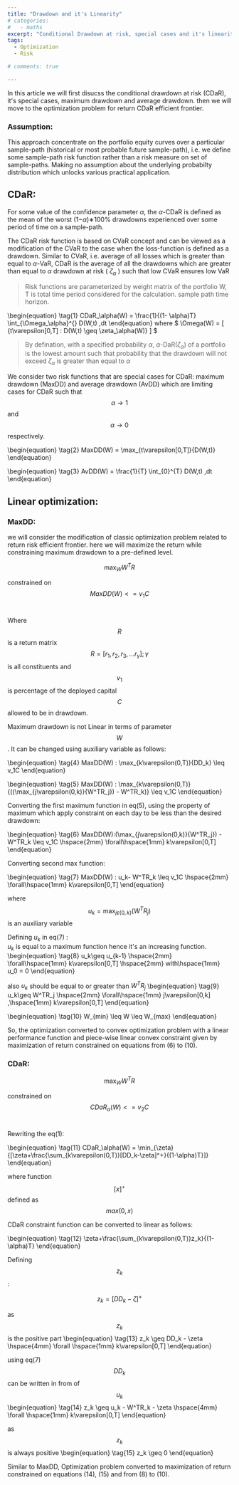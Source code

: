 ```yaml
---
title: "Drawdown and it's Linearity"
# categories:
#   - maths
excerpt: "Conditional Drawdown at risk, special cases and it's linearity using auxiliary variable " 
tags:
  - Optimization 
  - Risk

# comments: true

--- 
```

<!-- [![Open In Colab](https://colab.research.google.com/assets/colab-badge.svg)](https://colab.research.google.com/drive/1OonMdRn8GxvdiRFQ17sm2d0qyiLISxyS?usp=sharing) -->

In this article we will first disucss the conditional drawdown at risk (CDaR), it's special cases, maximum drawdown and average drawdown. then we will move to the optimization problem for return CDaR efficient frontier. 

### Assumption:
This approach concentrate on the portfolio equity curves over a particular sample-path (historical or most probable future sample-path), i.e. we define some sample-path risk function rather than a risk measure on set of sample-paths. Making no assumption about the underlying probabilty distribution which unlocks various practical application.

## CDaR:
For some value of the confidence parameter $\alpha$, the $\alpha$-CDaR is defined as the mean of the worst (1−$\alpha$)∗100% drawdowns experienced over some period of time on a sample-path. <br/>

The CDaR risk function is based on CVaR concept and can be viewed as a modification of the CVaR to the case when the loss-function is defined as a drawdown. Similar to CVaR, i.e. average of all losses which is greater than equal to $\alpha$-VaR, CDaR is the average of all the drawdowns which are greater than equal to $\alpha$ drawdown at risk ( $\zeta_\alpha$ ) such that low CVaR ensures low VaR<br/>


> Risk functions are parameterized by weight matrix of the portfolio W, T is total time period considered for the calculation. sample path time horizon. 

\begin{equation}
\tag{1}
CDaR_\alpha(W) = \frac{1}{(1- \alpha)T} \int_{\Omega_\alpha}^{} D(W,t) \,dt
\end{equation}
where $ \Omega(W) = [ {t\varepsilon[0,T] : D(W,t) \geq \zeta_\alpha(W)} ] $




> By defination, with a specified probability $\alpha$, $\alpha$-DaR($\zeta_\alpha$) of a portfolio is the lowest amount such that probability that the drawdown will not exceed $\zeta_\alpha$ is greater than equal to $\alpha$   

We consider two risk functions that are special cases for CDaR: maximum drawdown (MaxDD) and average drawdown (AvDD) which are limiting cases for CDaR such that $$\alpha \to 1$$ and $$\alpha \to 0$$ respectively. 

\begin{equation}
\tag{2}
MaxDD(W) = \max_{t\varepsilon[0,T]}{D(W,t)}
\end{equation}

\begin{equation}
\tag{3}
AvDD(W) = \frac{1}{T} \int_{0}^{T} D(W,t) \,dt
\end{equation}

## Linear optimization:
### MaxDD:
we will consider the modification of classic optimization problem related to return risk efficient frontier. here we will maximize the return while constraining maximum drawdown to a pre-defined level. 

$$ \max_{W}{W^TR} $$

constrained on
$$ MaxDD(W) <= v_1C $$ <br/>


Where $$R$$ is a return matrix $$R =[r_1, r_2, r_3,...r_\gamma]; \gamma$$ is all constituents  and $$v_1$$ is percentage of the deployed capital $$C$$ allowed to be in drawdown.

Maximum drawdown is not Linear in terms of parameter $$W$$. It can be changed using auxiliary variable as follows:

\begin{equation}
\tag{4}
MaxDD(W) : \max_{k\varepsilon(0,T)}{DD_k} \leq v_1C
\end{equation}

\begin{equation}
\tag{5}
MaxDD(W) : \max_{k\varepsilon(0,T)}{((\max_{j\varepsilon(0,k)}{W^TR_j}) - W^TR_k)} \leq v_1C
\end{equation}

Converting the first maximum function in eq(5), using the property of maximum which apply constraint on each day to be less than the desired drawdown:

\begin{equation}
\tag{6}
MaxDD(W):(\max_{j\varepsilon(0,k)}{W^TR_j}) - W^TR_k \leq v_1C  \hspace{2mm} \forall\hspace{1mm} k\varepsilon[0,T]
\end{equation}


Converting second max function:

\begin{equation}
\tag{7}
MaxDD(W) : u_k- W^TR_k \leq v_1C  \hspace{2mm} \forall\hspace{1mm} k\varepsilon[0,T]
\end{equation}

where $$ u_k = \max_{j\varepsilon(0,k)}{(W^TR_j)} $$ is an auxiliary variable

Defining $u_k$ in eq(7) : <br/>
$u_k$ is equal to a maximum function hence it's an increasing function.
\begin{equation}
\tag{8}
u_k\geq u_{k-1}  \hspace{2mm} \forall\hspace{1mm} k\varepsilon[0,T] \hspace{2mm} with\hspace{1mm} u_0 = 0
\end{equation}

also $u_k$ should be equal to or greater than $W^TR_j$
\begin{equation}
\tag{9}
u_k\geq W^TR_j  \hspace{2mm} \forall\hspace{1mm}  j\varepsilon[0,k] ,\hspace{1mm} k\varepsilon[0,T] 
\end{equation}


\begin{equation}
\tag{10}
W_{min} \leq W \leq W_{max}
\end{equation}

So, the optimization converted to convex optimization problem with a linear performance function and piece-wise linear convex constraint given by maximization of return constrained on equations from (6) to (10). 

### CDaR:
 

$$ \max_{W}{W^TR} $$

constrained on
$$ CDaR_\alpha(W) <= v_2C $$ <br/>


Rewriting the eq(1):

\begin{equation}
\tag{11}
CDaR_\alpha(W) = \min_{\zeta}{[\zeta+\frac{\sum_{k\varepsilon(0,T)}[DD_k-\zeta]^+}{(1-\alpha)T}]}
\end{equation}

where function $$[x]^+$$ defined as $$max(0,x)$$

CDaR constraint function can be converted to linear as follows:


\begin{equation}
\tag{12}
\zeta+\frac{\sum_{k\varepsilon(0,T)}z_k}{(1-\alpha)T}
\end{equation}

Defining $$ z_k $$:

$$ z_k = [DD_k-\zeta]^+ $$

as $$ z_k $$ is the positive part
\begin{equation}
\tag{13}
z_k \geq DD_k - \zeta \hspace{4mm} \forall \hspace{1mm} k\varepsilon[0,T]
\end{equation}

using eq(7) $$ DD_k $$ can be written in from of $$u_k$$
\begin{equation}
\tag{14}
z_k \geq u_k - W^TR_k - \zeta \hspace{4mm} \forall \hspace{1mm} k\varepsilon[0,T]
\end{equation}

as $$z_k$$ is always positive 
\begin{equation}
\tag{15}
z_k \geq 0
\end{equation}

Similar to MaxDD, Optimization problem converted to maximization of return constrained on equations (14), (15) and from (8) to (10).






